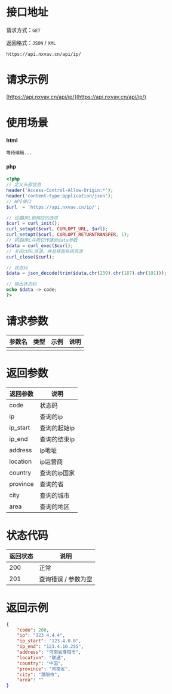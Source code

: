 # 接口地址

请求方式：`GET`

返回格式：`JSON` / `XML`

```API
https://api.nxvav.cn/api/ip/
```

# 请求示例

[https://api.nxvav.cn/api/ip/](https://api.nxvav.cn/api/ip/)

# 使用场景

<!-- tabs:start -->

#### **html**

```html
等待编辑...
```

#### **php**

```php
<?php
// 定义头部信息
header('Access-Control-Allow-Origin:*');
header('content-type:application/json');
// API接口
$url  = 'https://api.nxvav.cn/ip/';

// 设置URL和相应的选项
$curl = curl_init();
curl_setopt($curl, CURLOPT_URL, $url);
curl_setopt($curl, CURLOPT_RETURNTRANSFER, 1);
// 抓取URL并把它传递给data参数
$data = curl_exec($curl);
// 关闭cURL资源，并且释放系统资源
curl_close($curl);

// 状态码
$data = json_decode(trim($data,chr(239).chr(187).chr(191)));

// 输出状态码
echo $data -> code;
?>
```

<!-- tabs:end -->

# 请求参数

| 参数名 | 类型 | 示例 | 说明 |
| ------ | ---- | ---- | ---- |
|  |  |  |  |

# 返回参数

| 返回参数 | 说明 |
| -------- | ---- |
| code | 状态码 |
| ip | 查询的ip |
| ip_start | 查询的起始ip |
| ip_end | 查询的结束ip |
| address | ip地址 |
| location | ip运营商 |
| country | 查询的ip国家 |
| province | 查询的省 |
| city | 查询的城市 |
| area | 查询的地区 |

# 状态代码

| 返回状态 | 说明 |
| -------- | ---- |
| 200 | 正常 |
| 201 | 查询错误 / 参数为空 |

# 返回示例

```json
{
    "code": 200,
    "ip": "123.4.4.4",
    "ip_start": "123.4.0.0",
    "ip_end": "123.4.10.255",
    "address": "河南省濮阳市",
    "location": "联通",
    "country": "中国",
    "province": "河南省",
    "city": "濮阳市",
    "area": ""
}
```
